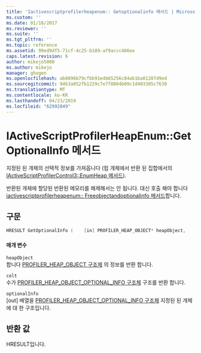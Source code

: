 ```yaml
---
title: 'Iactivescriptprofilerheapenum:: Getoptionalinfo 메서드 | Microsoft Docs'
ms.custom: ''
ms.date: 01/18/2017
ms.reviewer: ''
ms.suite: ''
ms.tgt_pltfrm: ''
ms.topic: reference
ms.assetid: 99ed9df5-71cf-4c25-b189-af9accc466ee
caps.latest.revision: 6
author: mikejo5000
ms.author: mikejo
manager: ghogen
ms.openlocfilehash: ab8096b79cfbb91e4b65256c84ab1ba01207d9ed
ms.sourcegitcommit: 94b3a052fb1229c7e7f8804b09c1d403385c7630
ms.translationtype: MT
ms.contentlocale: ko-KR
ms.lasthandoff: 04/23/2019
ms.locfileid: "62992849"
---
```

# <a name="iactivescriptprofilerheapenumgetoptionalinfo-method"></a>IActiveScriptProfilerHeapEnum::GetOptionalInfo 메서드
지정된 된 개체의 선택적 정보를 가져옵니다 (힙 개체에서 반환 된 집합에서의 [IActiveScriptProfilerControl3::EnumHeap 메서드](../../winscript/reference/iactivescriptprofilercontrol3-enumheap-method.md)).  
  
 반환된 개체에 할당된 반환된 메모리를 해제해서는 안 됩니다. 대신 호출 해야 합니다 [iactivescriptprofilerheapenum:: Freeobjectandoptionalinfo 메서드](../../winscript/reference/iactivescriptprofilerheapenum-freeobjectandoptionalinfo-method.md)합니다.  
  
## <a name="syntax"></a>구문  
  
```cpp
HRESULT GetOptionalInfo (    [in] PROFILER_HEAP_OBJECT* heapObject,    [in] ULONG celt,    [out, size_is(celt)] PROFILER_HEAP_OBJECT_OPTIONAL_INFO* optionalInfo);  
```  
  
#### <a name="parameters"></a>매개 변수  
 `heapObject`  
 합니다 [PROFILER_HEAP_OBJECT 구조체](../../winscript/reference/profiler-heap-object-structure.md) 의 정보를 반환 합니다.  
  
 `celt`  
 수가 [PROFILER_HEAP_OBJECT_OPTIONAL_INFO 구조체](../../winscript/reference/profiler-heap-object-optional-info-structure.md) 구조를 반환 합니다.  
  
 `optionalInfo`  
 [out] 배열을 [PROFILER_HEAP_OBJECT_OPTIONAL_INFO 구조체](../../winscript/reference/profiler-heap-object-optional-info-structure.md) 지정된 된 개체에 대 한 구조입니다.  
  
## <a name="return-value"></a>반환 값  
 HRESULT입니다.